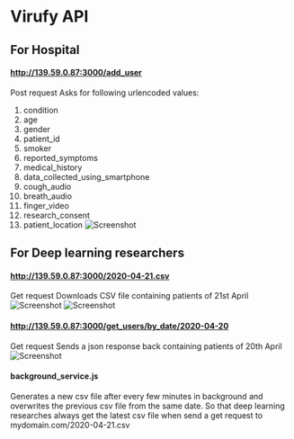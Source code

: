 # Virufy API

## For Hospital
#### http://139.59.0.87:3000/add_user
Post request
Asks for following urlencoded values:

1) condition
2) age
3) gender
4) patient_id
5) smoker
6) reported_symptoms
7) medical_history
8) data_collected_using_smartphone
9) cough_audio
10) breath_audio
11) finger_video
12) research_consent
13) patient_location
![Screenshot](https://imgur.com/ZW2SPgv.png)
## For Deep learning researchers
#### http://139.59.0.87:3000/2020-04-21.csv 
Get request
Downloads CSV file containing patients of 21st April
![Screenshot](https://imgur.com/3lrE43O.png)
![Screenshot](https://imgur.com/jtIcmxi.png)
#### http://139.59.0.87:3000/get_users/by_date/2020-04-20
Get request
Sends a json response back containing patients of 20th April
![Screenshot](https://imgur.com/CMgsiC2.png)
#### background_service.js 
Generates a new csv file after every few minutes in background and overwrites the previous csv file from the same date. So that deep learning researches always get the latest csv file when send a get request to mydomain.com/2020-04-21.csv